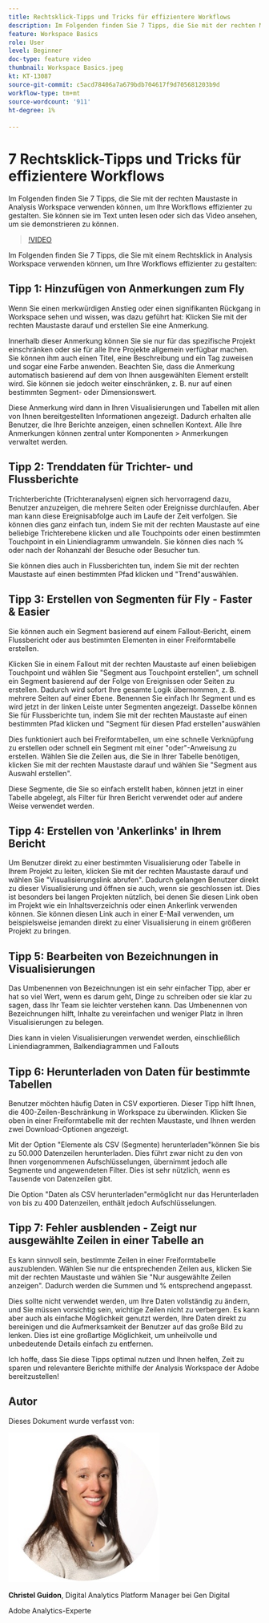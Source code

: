 ```yaml
---
title: Rechtsklick-Tipps und Tricks für effizientere Workflows
description: Im Folgenden finden Sie 7 Tipps, die Sie mit der rechten Maustaste in Analysis Workspace verwenden können, um Ihre Workflows effizienter zu gestalten.
feature: Workspace Basics
role: User
level: Beginner
doc-type: feature video
thumbnail: Workspace Basics.jpeg
kt: KT-13087
source-git-commit: c5acd78406a7a679bdb704617f9d705681203b9d
workflow-type: tm+mt
source-wordcount: '911'
ht-degree: 1%

---
```



# 7 Rechtsklick-Tipps und Tricks für effizientere Workflows

Im Folgenden finden Sie 7 Tipps, die Sie mit der rechten Maustaste in Analysis Workspace verwenden können, um Ihre Workflows effizienter zu gestalten. Sie können sie im Text unten lesen oder sich das Video ansehen, um sie demonstrieren zu können.

>[!VIDEO](https://video.tv.adobe.com/v/3417736/?quality=12&learn=on)

Im Folgenden finden Sie 7 Tipps, die Sie mit einem Rechtsklick in Analysis Workspace verwenden können, um Ihre Workflows effizienter zu gestalten:

## Tipp 1: Hinzufügen von Anmerkungen zum Fly

Wenn Sie einen merkwürdigen Anstieg oder einen signifikanten Rückgang in Workspace sehen und wissen, was dazu geführt hat: Klicken Sie mit der rechten Maustaste darauf und erstellen Sie eine Anmerkung.

Innerhalb dieser Anmerkung können Sie sie nur für das spezifische Projekt einschränken oder sie für alle Ihre Projekte allgemein verfügbar machen. Sie können ihm auch einen Titel, eine Beschreibung und ein Tag zuweisen und sogar eine Farbe anwenden. Beachten Sie, dass die Anmerkung automatisch basierend auf dem von Ihnen ausgewählten Element erstellt wird. Sie können sie jedoch weiter einschränken, z. B. nur auf einen bestimmten Segment- oder Dimensionswert.

Diese Anmerkung wird dann in Ihren Visualisierungen und Tabellen mit allen von Ihnen bereitgestellten Informationen angezeigt. Dadurch erhalten alle Benutzer, die Ihre Berichte anzeigen, einen schnellen Kontext. Alle Ihre Anmerkungen können zentral unter Komponenten > Anmerkungen verwaltet werden.

## Tipp 2: Trenddaten für Trichter- und Flussberichte

Trichterberichte (Trichteranalysen) eignen sich hervorragend dazu, Benutzer anzuzeigen, die mehrere Seiten oder Ereignisse durchlaufen. Aber man kann diese Ereignisabfolge auch im Laufe der Zeit verfolgen. Sie können dies ganz einfach tun, indem Sie mit der rechten Maustaste auf eine beliebige Trichterebene klicken und alle Touchpoints oder einen bestimmten Touchpoint in ein Liniendiagramm umwandeln. Sie können dies nach % oder nach der Rohanzahl der Besuche oder Besucher tun.

Sie können dies auch in Flussberichten tun, indem Sie mit der rechten Maustaste auf einen bestimmten Pfad klicken und &quot;Trend&quot;auswählen.

## Tipp 3: Erstellen von Segmenten für Fly - Faster &amp; Easier

Sie können auch ein Segment basierend auf einem Fallout-Bericht, einem Flussbericht oder aus bestimmten Elementen in einer Freiformtabelle erstellen.

Klicken Sie in einem Fallout mit der rechten Maustaste auf einen beliebigen Touchpoint und wählen Sie &quot;Segment aus Touchpoint erstellen&quot;, um schnell ein Segment basierend auf der Folge von Ereignissen oder Seiten zu erstellen. Dadurch wird sofort Ihre gesamte Logik übernommen, z. B. mehrere Seiten auf einer Ebene. Benennen Sie einfach Ihr Segment und es wird jetzt in der linken Leiste unter Segmenten angezeigt. Dasselbe können Sie für Flussberichte tun, indem Sie mit der rechten Maustaste auf einen bestimmten Pfad klicken und &quot;Segment für diesen Pfad erstellen&quot;auswählen

Dies funktioniert auch bei Freiformtabellen, um eine schnelle Verknüpfung zu erstellen oder schnell ein Segment mit einer &quot;oder&quot;-Anweisung zu erstellen. Wählen Sie die Zeilen aus, die Sie in Ihrer Tabelle benötigen, klicken Sie mit der rechten Maustaste darauf und wählen Sie &quot;Segment aus Auswahl erstellen&quot;.

Diese Segmente, die Sie so einfach erstellt haben, können jetzt in einer Tabelle abgelegt, als Filter für Ihren Bericht verwendet oder auf andere Weise verwendet werden.

## Tipp 4: Erstellen von &#39;Ankerlinks&#39; in Ihrem Bericht

Um Benutzer direkt zu einer bestimmten Visualisierung oder Tabelle in Ihrem Projekt zu leiten, klicken Sie mit der rechten Maustaste darauf und wählen Sie &quot;Visualisierungslink abrufen&quot;. Dadurch gelangen Benutzer direkt zu dieser Visualisierung und öffnen sie auch, wenn sie geschlossen ist. Dies ist besonders bei langen Projekten nützlich, bei denen Sie diesen Link oben im Projekt wie ein Inhaltsverzeichnis oder einen Ankerlink verwenden können. Sie können diesen Link auch in einer E-Mail verwenden, um beispielsweise jemanden direkt zu einer Visualisierung in einem größeren Projekt zu bringen.

## Tipp 5: Bearbeiten von Bezeichnungen in Visualisierungen

Das Umbenennen von Bezeichnungen ist ein sehr einfacher Tipp, aber er hat so viel Wert, wenn es darum geht, Dinge zu schreiben oder sie klar zu sagen, dass Ihr Team sie leichter verstehen kann. Das Umbenennen von Bezeichnungen hilft, Inhalte zu vereinfachen und weniger Platz in Ihren Visualisierungen zu belegen.

Dies kann in vielen Visualisierungen verwendet werden, einschließlich Liniendiagrammen, Balkendiagrammen und Fallouts

## Tipp 6: Herunterladen von Daten für bestimmte Tabellen

Benutzer möchten häufig Daten in CSV exportieren. Dieser Tipp hilft Ihnen, die 400-Zeilen-Beschränkung in Workspace zu überwinden. Klicken Sie oben in einer Freiformtabelle mit der rechten Maustaste, und Ihnen werden zwei Download-Optionen angezeigt.

Mit der Option &quot;Elemente als CSV (Segmente) herunterladen&quot;können Sie bis zu 50.000 Datenzeilen herunterladen.  Dies führt zwar nicht zu den von Ihnen vorgenommenen Aufschlüsselungen, übernimmt jedoch alle Segmente und angewendeten Filter. Dies ist sehr nützlich, wenn es Tausende von Datenzeilen gibt.

Die Option &quot;Daten als CSV herunterladen&quot;ermöglicht nur das Herunterladen von bis zu 400 Datenzeilen, enthält jedoch Aufschlüsselungen.

## Tipp 7: Fehler ausblenden - Zeigt nur ausgewählte Zeilen in einer Tabelle an

Es kann sinnvoll sein, bestimmte Zeilen in einer Freiformtabelle auszublenden. Wählen Sie nur die entsprechenden Zeilen aus, klicken Sie mit der rechten Maustaste und wählen Sie &quot;Nur ausgewählte Zeilen anzeigen&quot;. Dadurch werden die Summen und % entsprechend angepasst.

Dies sollte nicht verwendet werden, um Ihre Daten vollständig zu ändern, und Sie müssen vorsichtig sein, wichtige Zeilen nicht zu verbergen. Es kann aber auch als einfache Möglichkeit genutzt werden, Ihre Daten direkt zu bereinigen und die Aufmerksamkeit der Benutzer auf das große Bild zu lenken. Dies ist eine großartige Möglichkeit, um unheilvolle und unbedeutende Details einfach zu entfernen.

Ich hoffe, dass Sie diese Tipps optimal nutzen und Ihnen helfen, Zeit zu sparen und relevantere Berichte mithilfe der Analysis Workspace der Adobe bereitzustellen!

## Autor

Dieses Dokument wurde verfasst von:

![Christel Guidon](assets/christel-guidon.jpg)

**Christel Guidon**, Digital Analytics Platform Manager bei Gen Digital

Adobe Analytics-Experte
